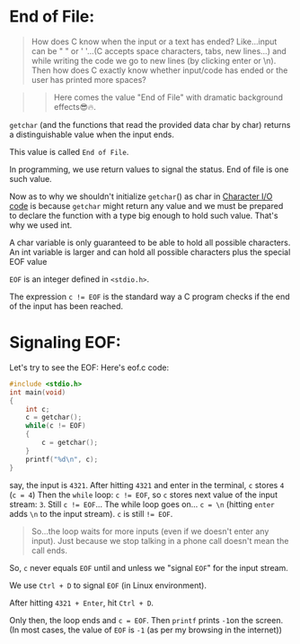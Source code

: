 # End of File:

> How does C know when the input or a text has ended?
Like...input can be "    " or ' '...(C accepts space characters, tabs, new lines...) and while writing the code we go to new lines (by clicking enter or \n).
Then how does C exactly know whether input/code has ended or the user has printed more spaces?

>> Here comes the value "End of File" with dramatic background effects😎🔥.

`getchar` (and the functions that read the provided data char by char) returns a distinguishable value when the input ends.

This value is called `End of File`.

In programming, we use return values to signal the status.
End of file is one such value.


Now as to why we shouldn't initialize `getchar`() as char in [Character I/O code](../Code/05_char_i_o.c) is because `getchar` might return any value and we must be prepared to declare the function with a type big enough to hold such value. That's why we used int.

A char variable is only guaranteed to be able to hold all possible characters.
An int variable is larger and can hold all possible characters plus the special EOF value

`EOF` is an integer defined in `<stdio.h>`.

The expression `c != EOF` is the standard way a C program checks if the end of the input has been reached.

# Signaling EOF:
Let's try to see the EOF:
Here's eof.c code:
```c
#include <stdio.h>
int main(void)
{
    int c;
    c = getchar();
    while(c != EOF)
    {
        c = getchar();
    }
    printf("%d\n", c);
}
```
say, the input is `4321`.
After hitting `4321` and enter in the terminal,
`c` stores `4` (`c = 4`)
Then the `while` loop: `c != EOF`,
so `c` stores next value of the input stream: `3`. Still `c != EOF`...
The while loop goes on... `c = \n` (hitting `enter` adds `\n` to the input stream).
`c` is still `!= EOF`.

>So...the loop waits for more inputs (even if we doesn't enter any input). Just because we stop talking in a phone call doesn't mean the call ends.

So, `c` never equals `EOF` until and unless we "signal `EOF`" for the input stream.

We use `Ctrl + D` to signal `EOF` (in Linux environment).

After hitting `4321 + Enter`, hit `Ctrl + D`.

Only then, the loop ends and `c = EOF`.
Then `printf` prints `-1`on the screen. (In most cases, the value of `EOF` is `-1` (as per my browsing in the internet))